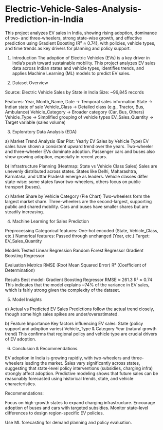 # Electric-Vehicle-Sales-Analysis-Prediction-in-India
This project analyzes EV sales in India, showing rising adoption, dominance of two- and three-wheelers, strong state-wise growth, and effective prediction using Gradient Boosting (R² ≈ 0.74), with policies, vehicle types, and time trends as key drivers for planning and policy support.

1. Introduction
The adoption of Electric Vehicles (EVs) is a key driver in India’s push toward sustainable mobility. This project analyzes EV sales data across Indian states and vehicle types, identifies trends, and applies Machine Learning (ML) models to predict EV sales.

2. Dataset Overview
   
Source: Electric Vehicle Sales by State in India
Size: ~96,845 records

Features:
Year, Month_Name, Date → Temporal sales information
State → Indian state of sale
Vehicle_Class → Detailed class (e.g., Tractor, Bus, Ambulance)
Vehicle_Category → Broader category (Car, Bus, Others)
Vehicle_Type → Simplified grouping of vehicle types
EV_Sales_Quantity → Target variable (sales volume)

3. Exploratory Data Analysis (EDA)
   
a) Market Trend Analysis (Bar Plot: Yearly EV Sales by Vehicle Type)
EV sales have shown a consistent upward trend over the years.
Two-wheeler and three-wheeler EVs dominate adoption.
Passenger cars and buses also show growing adoption, especially in recent years.

b) Infrastructure Planning (Heatmap: State vs Vehicle Class Sales)
Sales are unevenly distributed across states.
States like Delhi, Maharashtra, Karnataka, and Uttar Pradesh emerge as leaders.
Vehicle classes differ state-wise: some states favor two-wheelers, others focus on public transport (buses).

c) Market Share by Vehicle Category (Pie Chart)
Two-wheelers form the largest market share.
Three-wheelers are the second-largest, supporting public and shared mobility.
Cars and buses have smaller shares but are steadily increasing.

4. Machine Learning for Sales Prediction
   
Preprocessing
Categorical features: One-hot encoded (State, Vehicle_Class, etc.)
Numerical features: Passed through unchanged (Year, etc.)
Target: EV_Sales_Quantity

Models Tested
Linear Regression
Random Forest Regressor
Gradient Boosting Regressor

Evaluation Metrics
RMSE (Root Mean Squared Error)
R² (Coefficient of Determination)

Results
Best model: Gradient Boosting Regressor
RMSE ≈ 261.3
R² ≈ 0.74
This indicates that the model explains ~74% of the variance in EV sales, which is fairly strong given the complexity of the dataset.

5. Model Insights
   
a) Actual vs Predicted EV Sales
Predictions follow the actual trend closely, though some high sales spikes are under/overestimated.

b) Feature Importance
Key factors influencing EV sales:
State (policy support and adoption varies)
Vehicle_Type & Category
Year (natural growth trend)
This confirms that regional policy and vehicle type are crucial drivers of EV adoption.

6. Conclusion & Recommendations

EV adoption in India is growing rapidly, with two-wheelers and three-wheelers leading the market.
Sales vary significantly across states, suggesting that state-level policy interventions (subsidies, charging infra) strongly affect adoption.
Predictive modeling shows that future sales can be reasonably forecasted using historical trends, state, and vehicle characteristics.

Recommendations:

Focus on high-growth states to expand charging infrastructure.
Encourage adoption of buses and cars with targeted subsidies.
Monitor state-level differences to design region-specific EV policies.

Use ML forecasting for demand planning and policy evaluation.
